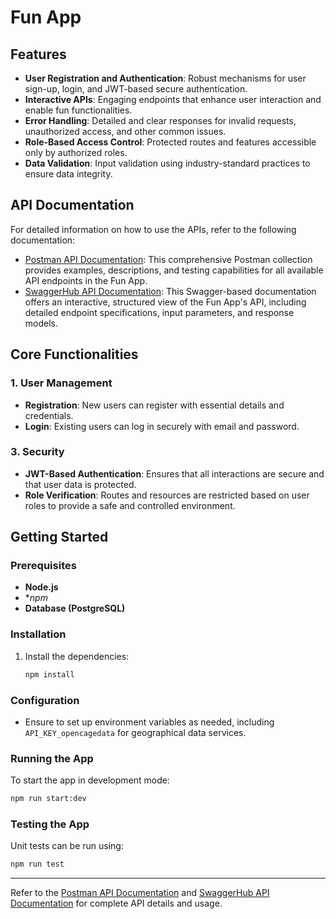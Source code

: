 # Fun App

## Features
- **User Registration and Authentication**: Robust mechanisms for user sign-up, login, and JWT-based secure authentication.
- **Interactive APIs**: Engaging endpoints that enhance user interaction and enable fun functionalities.
- **Error Handling**: Detailed and clear responses for invalid requests, unauthorized access, and other common issues.
- **Role-Based Access Control**: Protected routes and features accessible only by authorized roles.
- **Data Validation**: Input validation using industry-standard practices to ensure data integrity.

## API Documentation
For detailed information on how to use the APIs, refer to the following documentation:

- [Postman API Documentation](https://documenter.getpostman.com/view/28638193/2sAY55ZdAQ): This comprehensive Postman collection provides examples, descriptions, and testing capabilities for all available API endpoints in the Fun App.
- [SwaggerHub API Documentation](http://localhost:3000/api): This Swagger-based documentation offers an interactive, structured view of the Fun App's API, including detailed endpoint specifications, input parameters, and response models.

## Core Functionalities
### 1. User Management
- **Registration**: New users can register with essential details and credentials.
- **Login**: Existing users can log in securely with email and password.

### 3. Security
- **JWT-Based Authentication**: Ensures that all interactions are secure and that user data is protected.
- **Role Verification**: Routes and resources are restricted based on user roles to provide a safe and controlled environment.

## Getting Started
### Prerequisites
- **Node.js**
- **npm*
- **Database (PostgreSQL)**

### Installation
1. Install the dependencies:
   ```bash
   npm install
   ```

### Configuration
- Ensure to set up environment variables as needed, including `API_KEY_opencagedata` for geographical data services.

### Running the App
To start the app in development mode:
```bash
npm run start:dev
```

### Testing the App
Unit tests can be run using:
```bash
npm run test
```



---
Refer to the [Postman API Documentation](https://documenter.getpostman.com/view/28638193/2sAY55ZdAQ) and [SwaggerHub API Documentation](http://localhost:3000/api) for complete API details and usage.

